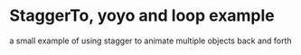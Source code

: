 # StaggerTo, yoyo and loop example

a small example of using stagger to animate multiple objects back and forth

